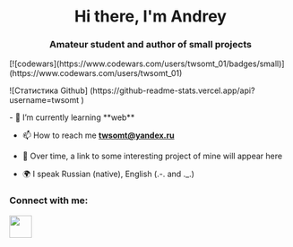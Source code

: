 <h1 align="center">Hi there, I'm Andrey </h1>
<h3 align="center">Amateur student and author of small projects</h3>
<p align="left">
[![codewars](https://www.codewars.com/users/twsomt_01/badges/small)](https://www.codewars.com/users/twsomt_01) 
</p>
<p align="left">
![Статистика Github] (https://github-readme-stats.vercel.app/api?username=twsomt )
</p>
- 🌱 I’m currently learning **web**

- 📫 How to reach me **twsomt@yandex.ru**

- 📄 Over time, a link to some interesting project of mine will appear here

- 🌍 I speak Russian (native), English (.-. and ._.)

### Connect with me:
<p align="left">
<a href="https://t.me/twsomt">
<img src="https://www.svgrepo.com/show/354443/telegram.svg" width="40" height="40"
</a>
</p>
